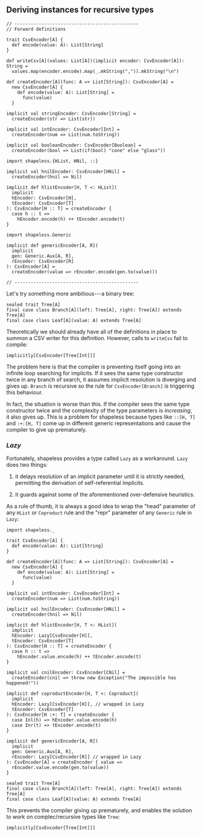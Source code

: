 ## Deriving instances for recursive types

```tut:book:invisible
// ----------------------------------------------
// Forward definitions

trait CsvEncoder[A] {
  def encode(value: A): List[String]
}

def writeCsv[A](values: List[A])(implicit encoder: CsvEncoder[A]): String =
  values.map(encoder.encode).map(_.mkString(",")).mkString("\n")

def createEncoder[A](func: A => List[String]): CsvEncoder[A] =
  new CsvEncoder[A] {
    def encode(value: A): List[String] =
      func(value)
  }

implicit val stringEncoder: CsvEncoder[String] =
  createEncoder(str => List(str))

implicit val intEncoder: CsvEncoder[Int] =
  createEncoder(num => List(num.toString))

implicit val booleanEncoder: CsvEncoder[Boolean] =
  createEncoder(bool => List(if(bool) "cone" else "glass"))

import shapeless.{HList, HNil, ::}

implicit val hnilEncoder: CsvEncoder[HNil] =
  createEncoder(hnil => Nil)

implicit def hlistEncoder[H, T <: HList](
  implicit
  hEncoder: CsvEncoder[H],
  tEncoder: CsvEncoder[T]
): CsvEncoder[H :: T] = createEncoder {
  case h :: t =>
    hEncoder.encode(h) ++ tEncoder.encode(t)
}

import shapeless.Generic

implicit def genericEncoder[A, R](
  implicit
  gen: Generic.Aux[A, R],
  rEncoder: CsvEncoder[R]
): CsvEncoder[A] =
  createEncoder(value => rEncoder.encode(gen.to(value)))

// ----------------------------------------------
```

Let's try something more ambitious---a binary tree:

```tut:book:silent
sealed trait Tree[A]
final case class Branch[A](left: Tree[A], right: Tree[A]) extends Tree[A]
final case class Leaf[A](value: A) extends Tree[A]
```

Theoretically we should already have all of the definitions in place
to summon a CSV writer for this definition.
However, calls to `writeCsv` fail to compile:

```tut:book:fail
implicitly[CsvEncoder[Tree[Int]]]
````

The problem here is that the compiler is preventing itself
going into an infinite loop searching for implicits.
If it sees the same type constructor twice in any branch of search,
it assumes implicit resolution is diverging and gives up.
`Branch` is recursive so
the rule for `CsvEncoder[Branch]` is triggering this behaviour.

In fact, the situation is worse than this.
If the compiler sees the same type constructor twice
and the complexity of the type parameters is *increasing*,
it also gives up.
This is a problem for shapeless
because types like `::[H, T]` and `:+:[H, T]`
come up in different generic representations
and cause the compiler to give up prematurely.

### *Lazy*

Fortunately, shapeless provides a type called `Lazy` as a workaround.
`Lazy` does two things:

 1. it delays resolution of an implicit parameter
    until it is strictly needed,
    permitting the derivation of self-referential implicits.

 2. it guards against some of the aforementioned
    over-defensive heuristics.

As a rule of thumb,
it is always a good idea to wrap the "head" parameter
of any `HList` or `Coproduct` rule
and the "repr" parameter of any `Generic` rule in `Lazy`:

```tut:book:invisible:reset
import shapeless._

trait CsvEncoder[A] {
  def encode(value: A): List[String]
}

def createEncoder[A](func: A => List[String]): CsvEncoder[A] =
  new CsvEncoder[A] {
    def encode(value: A): List[String] =
      func(value)
  }

implicit val intEncoder: CsvEncoder[Int] =
  createEncoder(num => List(num.toString))

implicit val hnilEncoder: CsvEncoder[HNil] =
  createEncoder(hnil => Nil)
```

```tut:book:silent
implicit def hlistEncoder[H, T <: HList](
  implicit
  hEncoder: Lazy[CsvEncoder[H]],
  tEncoder: CsvEncoder[T]
): CsvEncoder[H :: T] = createEncoder {
  case h :: t =>
    hEncoder.value.encode(h) ++ tEncoder.encode(t)
}
```

```tut:book:invisible
implicit val cnilEncoder: CsvEncoder[CNil] =
  createEncoder(cnil => throw new Exception("The impossible has happened!"))
```

```tut:book:silent
implicit def coproductEncoder[H, T <: Coproduct](
  implicit
  hEncoder: Lazy[CsvEncoder[H]], // wrapped in Lazy
  tEncoder: CsvEncoder[T]
): CsvEncoder[H :+: T] = createEncoder {
  case Inl(h) => hEncoder.value.encode(h)
  case Inr(t) => tEncoder.encode(t)
}
```

```tut:book:silent
implicit def genericEncoder[A, R](
  implicit
  gen: Generic.Aux[A, R],
  rEncoder: Lazy[CsvEncoder[R]] // wrapped in Lazy
): CsvEncoder[A] = createEncoder { value =>
  rEncoder.value.encode(gen.to(value))
}
```

```tut:book:invisible
sealed trait Tree[A]
final case class Branch[A](left: Tree[A], right: Tree[A]) extends Tree[A]
final case class Leaf[A](value: A) extends Tree[A]
```

This prevents the compiler giving up prematurely,
and enables the solution to work on complec/recursive types like `Tree`:

```tut:book
implicitly[CsvEncoder[Tree[Int]]]
```
